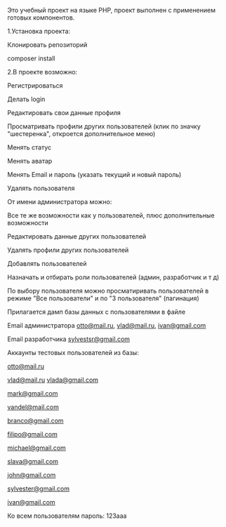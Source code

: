Это учебный проект на языке  PHP, проект выполнен  с применением готовых компонентов.


1.Установка проекта:

Клонировать репозиторий

composer install

2.В проекте  возможно:

Регистрироваться

Делать login

Редактировать свои данные профиля

Просматривать профили других пользователей (клик по  значку "шестеренка", откроется дополнительное меню)

Менять статус

Менять аватар

Менять Email и пароль (указать текущий и новый пароль)

Удалять пользователя

От имени администратора можно:

Все те же возможности как у пользователей, плюс дополнительные возможности

Редактировать данные других пользователей

Удалять профили других пользователей

Добавлять пользователей

Назначать и отбирать роли пользователей (админ, разработчик и т д)

По выбору пользователя можно просматиривать пользователей в режиме "Все пользователи" и по "3 пользователя" (пагинация)

Прилагается дамп базы данных с пользователями  в файле 

Email администратора otto@mail.ru, vlad@mail.ru, ivan@gmail.com

Email разработчика sylvestsr@gmail.com

Аккаунты тестовых  пользователей из базы:

otto@mail.ru

vlad@mail.ru
vlada@gmail.com

mark@gmail.com

vandel@mail.com

branco@gmail.com

filipo@gmail.com

michael@gmail.com

slava@gmail.com

john@gmail.com

sylvester@gmail.com

ivan@gmail.com

Ко всем пользователям пароль: 123aaa
